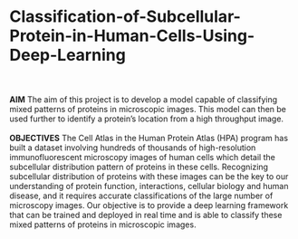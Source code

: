# Classification-of-Subcellular-Protein-in-Human-Cells-Using-Deep-Learning
<br><br>
**AIM**
The aim of this project is to develop a model capable of classifying mixed patterns of proteins in microscopic images. This model can then be used further to identify a protein’s location from a high throughput image.
<br><br>
**OBJECTIVES**
The Cell Atlas in the Human Protein Atlas (HPA) program has built a dataset involving hundreds of thousands of high-resolution immunofluorescent microscopy images of human cells which detail the subcellular distribution pattern of proteins in these cells. Recognizing subcellular distribution of proteins with these images can be the key to our understanding of protein function, interactions, cellular biology and human disease, and it requires accurate classifications of the large number of microscopy images. Our objective is to provide a deep learning framework that can be trained and deployed in real time and is able to classify these mixed patterns of proteins in microscopic images.
